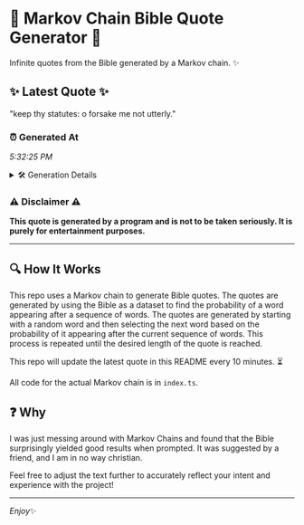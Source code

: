 # 📖 Markov Chain Bible Quote Generator 📖

Infinite quotes from the Bible generated by a Markov chain. ✨

## ✨ Latest Quote ✨
"keep thy statutes: o forsake me not utterly."

### ⏰ Generated At
*5:32:25 PM*

<details>
    <summary>🛠️ Generation Details</summary>
    <p>
        <strong>🌱 Seed:</strong> keep<br>
        <strong>🔄 Iterations:</strong> 7<br>
        <strong>📜 Context History:</strong><br>[ keep ]: thy<br>[ keep, thy ]: statutes:<br>[ keep, thy, statutes: ]: o<br>[ keep, thy, statutes:, o ]: forsake<br>[ keep, thy, statutes:, o, forsake ]: me<br>[ keep, thy, statutes:, o, forsake, me ]: not<br>[ thy, statutes:, o, forsake, me, not ]: utterly.<br>
    </p>
</details>

### ⚠️ Disclaimer ⚠️
**This quote is generated by a program and is not to be taken seriously. It is purely for entertainment purposes.**

---

## 🔍 How It Works

This repo uses a Markov chain to generate Bible quotes. The quotes are generated by using the Bible as a dataset to find the probability of a word appearing after a sequence of words. The quotes are generated by starting with a random word and then selecting the next word based on the probability of it appearing after the current sequence of words. This process is repeated until the desired length of the quote is reached.

This repo will update the latest quote in this README every 10 minutes. ⏳

All code for the actual Markov chain is in `index.ts`.

## ❓ Why

I was just messing around with Markov Chains and found that the Bible surprisingly yielded good results when prompted. 
It was suggested by a friend, and I am in no way christian.

Feel free to adjust the text further to accurately reflect your intent and experience with the project!

---

*Enjoy*✨
